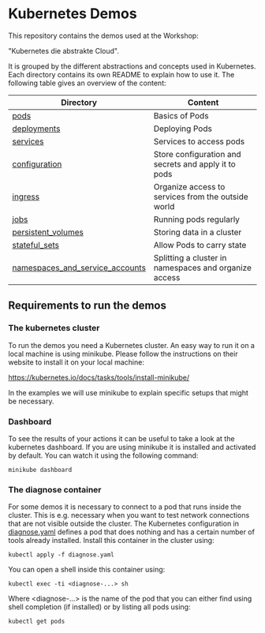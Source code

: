 # Kubernetes Demos 

This repository contains the demos used at the Workshop:

"Kubernetes die abstrakte Cloud".

It is grouped by the different abstractions and concepts used in Kubernetes.
Each directory contains its own README to explain how to use it. 
The following table gives an overview of the content: 

| Directory                                                                    | Content                                               |
| ---------------------------------------------------------------------------- | ----------------------------------------------------- |
| [pods](pods/README.md)                                                       | Basics of Pods                                        |
| [deployments](deployments/README.md)                                         | Deploying Pods                                        |
| [services](services/README.md)                                               | Services to access pods                               |
| [configuration](configuration/README.md)                                     | Store configuration and secrets and apply it to pods  |
| [ingress](ingress/README.md)                                                 | Organize access to services from the outside world    |
| [jobs](jobs/README.md)                                                       | Running pods regularly                                |
| [persistent_volumes](persistent_volumes/README.md)                           | Storing data in a cluster                             |
| [stateful_sets](stateful_sets/README.md)                                     | Allow Pods to carry state                             |
| [namespaces_and_service_accounts](namespaces_and_service_accounts/README.md) | Splitting a cluster in namespaces and organize access |

## Requirements to run the demos

### The kubernetes cluster

To run the demos you need a Kubernetes cluster. An easy way to run it on a local machine is
using minikube. Please follow the instructions on their website to install it on your local machine:

https://kubernetes.io/docs/tasks/tools/install-minikube/

In the examples we will use minikube to explain specific setups that might be necessary.

### Dashboard

To see the results of your actions it can be useful to take a look at the kubernetes dashboard. If you are using minikube
it is installed and activated by default. You can watch it using the following command:

```
minikube dashboard
``` 

### The diagnose container

For some demos it is necessary to connect to a pod that runs inside the cluster. This is e.g. necessary when you want to test network connections that are not visible outside the cluster. The Kubernetes configuration in [diagnose.yaml](diagnose.yaml) defines a pod that does nothing and has a certain number of tools already installed. Install this container in the cluster using:

```
kubectl apply -f diagnose.yaml
```

You can open a shell inside this container using:

```
kubectl exec -ti <diagnose-...> sh
```

Where <diagnose-...> is the name of the pod that you can either find using shell completion (if installed) or by listing all pods using:

```
kubectl get pods
```
